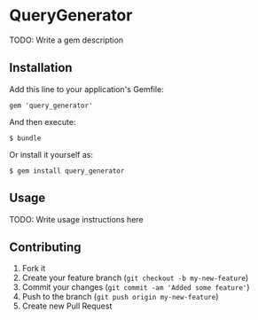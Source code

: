 # QueryGenerator

TODO: Write a gem description

## Installation

Add this line to your application's Gemfile:

    gem 'query_generator'

And then execute:

    $ bundle

Or install it yourself as:

    $ gem install query_generator

## Usage

TODO: Write usage instructions here

## Contributing

1. Fork it
2. Create your feature branch (`git checkout -b my-new-feature`)
3. Commit your changes (`git commit -am 'Added some feature'`)
4. Push to the branch (`git push origin my-new-feature`)
5. Create new Pull Request
